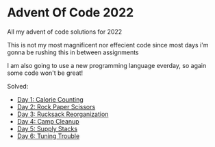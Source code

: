 # Advent Of Code 2022

All my advent of code solutions for 2022

This is not my most magnificent nor effecient code since most days i'm gonna be rushing this in between assignments

I am also going to use a new programming language everday, so again some code won't be great!

Solved:

- [Day 1: Calorie Counting](1/1_pt1.py)
- [Day 2: Rock Paper Scissors](2/2_pt1.js)
- [Day 3: Rucksack Reorganization](3/ThreePart1.java)
- [Day 4: Camp Cleanup](4/4_part1.dart)
- [Day 5: Supply Stacks](5/5_part1.coffee)
- [Day 6: Tuning Trouble](6/6_part1.rs)
